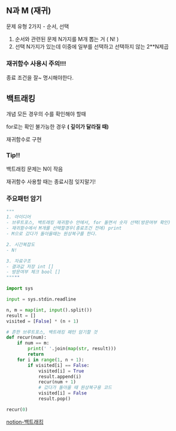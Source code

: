## N과 M (재귀)

문제 유형 2가지 - 순서, 선택 

1. 순서와 관련된 문제  N가지를 M개 뽑는 거  ( N! )
2. 선택 N가지가 있는데 이중에 일부를 선택하고 선택하지 않는 2**N제곱


### 재귀함수 사용시 주의!!!

종료 조건을 잘~ 명시해야한다.

## 백트래킹
개념 모든 경우의 수를 확인해야 할때

for로는 확인 불가능한 경우 **( 깊이가 달라질 때)**

재귀함수로 구현 

### Tip!! 

백트래킹 문제는 N이 작음

재귀함수 사용할 때는 종료시점 잊지말기!

### 주요패턴 암기 

```python
"""
1. 아이디어
- 브루트포스, 백트래킹 재귀함수 안에서, for 돌면서 숫자 선택(방문여부 확인)
- 재귀함수에서 M개를 선택할경우(종료조건 전에) print
- M으로 갔다가 돌아올때는 원상복구를 한다.

2. 시간복잡도
- N!

3. 자료구조
- 결과값 저장 int []
- 방문여부 체크 bool []
"""""

import sys

input = sys.stdin.readline

n, m = map(int, input().split())
result = []
visited = [False] * (n + 1)

# 흔한 브루트포스, 백트래킹 패턴 암기할 것
def recur(num):
    if num == m:
        print(' '.join(map(str, result)))
        return
    for i in range(1, n + 1):
        if visited[i] == False:
            visited[i] = True
            result.append(i)
            recur(num + 1)
            # 갔다가 돌아올 때 원상복구용 코드
            visited[i] = False
            result.pop()

recur(0)

```

[notion-백트래킹](https://www.notion.so/b426691e85b541b98767ca44a19d2ea8)